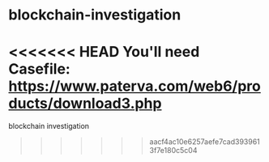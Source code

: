 # blockchain-investigation
<<<<<<< HEAD
You'll need Casefile: https://www.paterva.com/web6/products/download3.php
=======
blockchain investigation
>>>>>>> aacf4ac10e6257aefe7cad3939613f7e180c5c04
